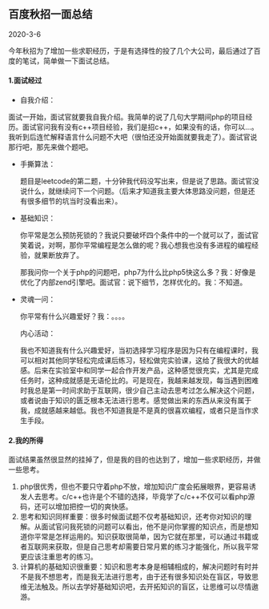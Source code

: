 ## 百度秋招一面总结

2020-3-6

今年秋招为了增加一些求职经历，于是有选择性的投了几个大公司，最后通过了百度的笔试，简单做一下面试总结。

#### 1.面试经过

- 自我介绍：

面试一开始，面试官就要我自我介绍。我简单的说了几句大学期间php的项目经历。面试官问我有没有c++项目经验，我们是招c++，如果没有的话，你可以...。我听到后连忙解释语言什么问题不大吧（很怕还没开始面就要我走了）。面试官说那行吧，那先来做个题吧。

- 手撕算法：

  题目是leetcode的第二题，十分钟我代码没写出来，但是说了思路。面试官没说什么，就继续问下一个问题。（后来才知道我主要大体思路没问题，但是还有很多细节的坑当时没看出来）。

- 基础知识：

  你平常是怎么预防死锁的？我说只要破坏四个条件中的一个就可以了，面试官笑着说，对啊，那你平常编程是怎么做的呢？我心想我也没有多进程的编程经验，就果断放弃了。

  那我问你一个关于php的问题吧，php7为什么比php5快这么多？我：好像是优化了内部zend引擎吧。面试官：说下细节，怎样优化的。我：不知道。

- 灵魂一问：

  你平常有什么兴趣爱好？我：。。。。

  内心活动：

  我也不知道我有什么兴趣爱好，当初选择学习程序是因为只有在编程课时，我可以相对其他同学轻松完成课后练习，轻松做完实验课，这给了我很大的优越感。后来在实验室中和同学一起合作开发产品，这种感觉很充实，尤其是完成任务时，这种成就感是无语伦比的。可是现在，我越来越发现，每当遇到困难时我总是第一时间求助于互联网，很少自己主动去思考过怎么解决这个问题，或者说由于知识的匮乏根本无法进行思考。感觉做出来的东西从来没有属于我，成就感越来越低。我也不知道我是不是真的很喜欢编程，或者只是当作求生手段。

#### 2.我的所得

面试结果虽然很显然的挂掉了，但是我的目的也达到了，增加一些求职经历，并做一些思考。

1. php很优秀，但也不要只守着php不放，增加知识广度会拓展眼界，更容易诱发人去思考。c/c++也许是个不错的选择，毕竟学了c/c++不仅可以看php源码，还可以增加把控一切的爽快感。
3. 思考和知识同样重要：很多时候面试题不仅考基础知识，还考你对知识的理解。从面试官问我死锁的问题可以看出，他不是问你掌握的知识点，而是想知道你平常是怎样运用的。知识获取很简单，因为它就在那里，可以通过书籍或者互联网来获取，但是自己思考却需要日常月累的练习才能强化，所以我平常更应该注重思考的练习。
3. 计算机的基础知识很重要：知识和思考本身是相辅相成的，解决问题时有时并不是我不想思考，而是我无法进行思考，由于还有很多知识处在盲区，导致思维无法触及。所以去学好基础知识吧，去开拓知识的盲区，让思维可以尽情遨游。